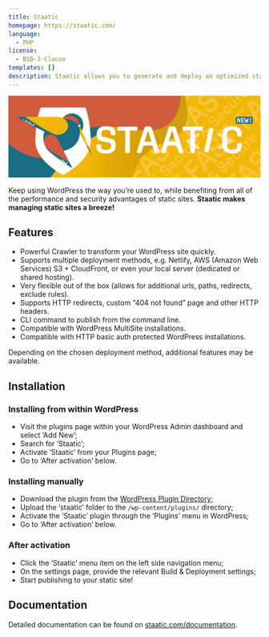 ```yaml
---
title: Staatic
homepage: https://staatic.com/
language:
  - PHP
license:
  - BSD-3-Clause
templates: []
description: Staatic allows you to generate and deploy an optimized static version of your WordPress site, improving performance, SEO and security all at the same time.
---
```


![Staatic](https://raw.githubusercontent.com/staaticdotcom/creatives/main/png/banner.png)

Keep using WordPress the way you’re used to, while benefiting from all of the performance and security advantages of static sites. **Staatic makes managing static sites a breeze!**

## Features

- Powerful Crawler to transform your WordPress site quickly.
- Supports multiple deployment methods, e.g. Netlify, AWS (Amazon Web Services) S3 + CloudFront, or even your local server (dedicated or shared hosting).
- Very flexible out of the box (allows for additional urls, paths, redirects, exclude rules).
- Supports HTTP redirects, custom “404 not found” page and other HTTP headers.
- CLI command to publish from the command line.
- Compatible with WordPress MultiSite installations.
- Compatible with HTTP basic auth protected WordPress installations.

Depending on the chosen deployment method, additional features may be available.

## Installation

### Installing from within WordPress

- Visit the plugins page within your WordPress Admin dashboard and select ‘Add New’;
- Search for ‘Staatic’;
- Activate ‘Staatic’ from your Plugins page;
- Go to ‘After activation’ below.

### Installing manually

- Download the plugin from the [WordPress Plugin Directory](https://wordpress.org/plugins/staatic/);
- Upload the ‘staatic’ folder to the `/wp-content/plugins/` directory;
- Activate the ‘Staatic’ plugin through the ‘Plugins’ menu in WordPress;
- Go to ‘After activation’ below.

### After activation

- Click the ‘Staatic’ menu item on the left side navigation menu;
- On the settings page, provide the relevant Build & Deployment settings;
- Start publishing to your static site!

## Documentation

Detailed documentation can be found on [staatic.com/documentation](https://staatic.com/documentation/).
